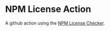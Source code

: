 # NPM License Action

A github action using the [NPM License Checker](https://github.com/davglass/license-checker).
